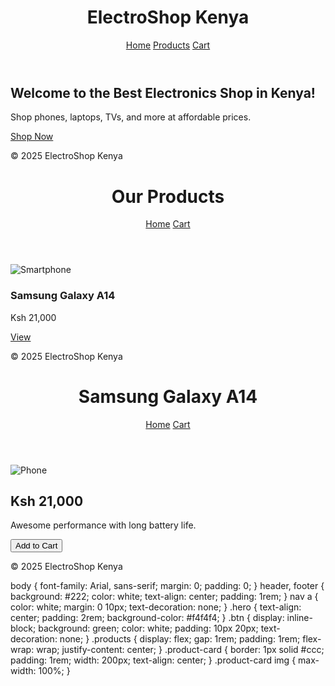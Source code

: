 <!DOCTYPE html>
<html lang="en">
<head>
  <meta charset="UTF-8" />
  <meta name="viewport" content="width=device-width, initial-scale=1.0"/>
  <title>ElectroShop Kenya</title>
  <link rel="stylesheet" href="style.css" />
</head>
<body>
  <header>
    <h1>ElectroShop Kenya</h1>
    <nav>
      <a href="index.html">Home</a>
      <a href="products.html">Products</a>
      <a href="cart.html">Cart</a>
    </nav>
  </header>

  <main>
    <section class="hero">
      <h2>Welcome to the Best Electronics Shop in Kenya!</h2>
      <p>Shop phones, laptops, TVs, and more at affordable prices.</p>
      <a href="products.html" class="btn">Shop Now</a>
    </section>
  </main>

  <footer>
    <p>&copy; 2025 ElectroShop Kenya</p>
  </footer>
</body>
</html>
<!DOCTYPE html>
<html lang="en">
<head>
  <meta charset="UTF-8" />
  <meta name="viewport" content="width=device-width, initial-scale=1.0"/>
  <title>Products - ElectroShop</title>
  <link rel="stylesheet" href="style.css" />
</head>
<body>
  <header>
    <h1>Our Products</h1>
    <nav>
      <a href="index.html">Home</a>
      <a href="cart.html">Cart</a>
    </nav>
  </header>

  <main>
    <section class="products">
      <div class="product-card">
        <img src="phone.jpg" alt="Smartphone" />
        <h3>Samsung Galaxy A14</h3>
        <p>Ksh 21,000</p>
        <a href="product.html" class="btn">View</a>
      </div>
      <!-- Add more products similarly -->
    </section>
  </main>

  <footer>
    <p>&copy; 2025 ElectroShop Kenya</p>
  </footer>
</body>
</html>
<!DOCTYPE html>
<html lang="en">
<head>
  <meta charset="UTF-8" />
  <meta name="viewport" content="width=device-width, initial-scale=1.0"/>
  <title>Product Details</title>
  <link rel="stylesheet" href="style.css" />
</head>
<body>
  <header>
    <h1>Samsung Galaxy A14</h1>
    <nav>
      <a href="index.html">Home</a>
      <a href="cart.html">Cart</a>
    </nav>
  </header>

  <main>
    <div class="product-detail">
      <img src="phone.jpg" alt="Phone" />
      <div>
        <h2>Ksh 21,000</h2>
        <p>Awesome performance with long battery life.</p>
        <button>Add to Cart</button>
      </div>
    </div>
  </main>

  <footer>
    <p>&copy; 2025 ElectroShop Kenya</p>
  </footer>
</body>
</html>
body {
  font-family: Arial, sans-serif;
  margin: 0;
  padding: 0;
}
header, footer {
  background: #222;
  color: white;
  text-align: center;
  padding: 1rem;
}
nav a {
  color: white;
  margin: 0 10px;
  text-decoration: none;
}
.hero {
  text-align: center;
  padding: 2rem;
  background-color: #f4f4f4;
}
.btn {
  display: inline-block;
  background: green;
  color: white;
  padding: 10px 20px;
  text-decoration: none;
}
.products {
  display: flex;
  gap: 1rem;
  padding: 1rem;
  flex-wrap: wrap;
  justify-content: center;
}
.product-card {
  border: 1px solid #ccc;
  padding: 1rem;
  width: 200px;
  text-align: center;
}
.product-card img {
  max-width: 100%;
}

